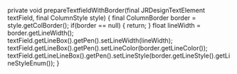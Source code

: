 private void prepareTextfieldWithBorder(final JRDesignTextElement textField, final ColumnStyle style)
	{
		final ColumnBorder border = style.getColBorder();
		if(border == null)
		{
			return;
		}
		float lineWidth = border.getLineWidth();
		textField.getLineBox().getPen().setLineWidth(lineWidth);
		textField.getLineBox().getPen().setLineColor(border.getLineColor());
		textField.getLineLineBox().getPen().setLineStyle(border.getLineStyle().getLineStyleEnum());
	}